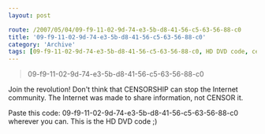 ```yaml
---
layout: post

route: /2007/05/04/09-f9-11-02-9d-74-e3-5b-d8-41-56-c5-63-56-88-c0
title: '09-f9-11-02-9d-74-e3-5b-d8-41-56-c5-63-56-88-c0'
category: 'Archive'
tags: [09-f9-11-02-9d-74-e3-5b-d8-41-56-c5-63-56-88-c0, HD DVD code, censorship]
---
```


> 09-f9-11-02-9d-74-e3-5b-d8-41-56-c5-63-56-88-c0

Join the revolution! Don't think that CENSORSHIP can stop the Internet
community. The Internet was made to share information, not CENSOR it.

Paste this code: 09-f9-11-02-9d-74-e3-5b-d8-41-56-c5-63-56-88-c0 wherever you
can. This is the HD DVD code ;)
